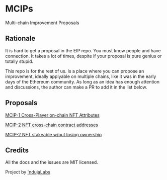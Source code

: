 # MCIPs
Multi-chain Improvement Proposals

## Rationale
It is hard to get a proposal in the EIP repo. You must know people and have connection. It takes a lot of times, despite if your proposal is pure genius or totally stupid.

This repo is for the rest of us. Is a place where you can propose an improvement, ideally applyable on multiple chains, like it was in the early days of the Ethereum community. As long as an idea has enough attention and discussions, the author can make a PR to add it in the list below.

## Proposals

[MCIP-1 Cross-Player on-chain NFT Attributes](https://github.com/ndujaLabs/erc721playable)

[MCIP-2 NFT cross-chain contract addresses](https://github.com/ndujaLabs/MCIPs/blob/main/MCIPs/mcip-2.md)

[MCIP-2 NFT stakeable w/out losing ownership](https://github.com/ndujaLabs/MCIPs/blob/main/MCIPs/mcip-3.md)

## Credits
All the docs and the issues are MIT licensed.

Project by ['ndujaLabs](https://ndujalabs.com)

